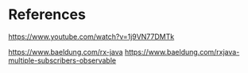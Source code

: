 References
==

https://www.youtube.com/watch?v=1j9VN77DMTk

https://www.baeldung.com/rx-java
https://www.baeldung.com/rxjava-multiple-subscribers-observable
